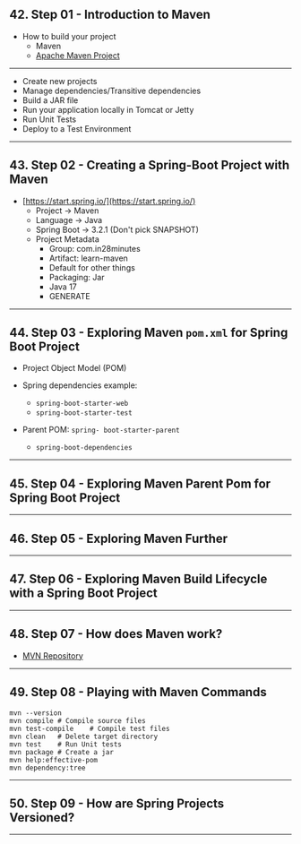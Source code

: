 ## 42. Step 01 - Introduction to Maven

* How to build your project
    * Maven
    * [Apache Maven Project](https://maven.apache.org/)

***

* Create new projects
* Manage dependencies/Transitive dependencies
* Build a JAR file
* Run your application locally in Tomcat or Jetty
* Run Unit Tests
* Deploy to a Test Environment

***

## 43. Step 02 - Creating a Spring-Boot Project with Maven

* [https://start.spring.io/](https://start.spring.io/)
    * Project -> Maven
    * Language -> Java
    * Spring Boot -> 3.2.1 (Don't pick SNAPSHOT)
    * Project Metadata
        * Group: com.in28minutes
        * Artifact: learn-maven
        * Default for other things
        * Packaging: Jar
        * Java 17
        * GENERATE
***

## 44. Step 03 - Exploring Maven `pom.xml` for Spring Boot Project

* Project Object Model (POM)

* Spring dependencies example:
    * `spring-boot-starter-web`
    * `spring-boot-starter-test`

* Parent POM: `spring- boot-starter-parent`
    * `spring-boot-dependencies`

***

## 45. Step 04 - Exploring Maven Parent Pom for Spring Boot Project

***

## 46. Step 05 - Exploring Maven Further

***

## 47. Step 06 - Exploring Maven Build Lifecycle with a Spring Boot Project

***

## 48. Step 07 - How does Maven work?

* [MVN Repository](https://mvnrepository.com/repos/central)

***

## 49. Step 08 - Playing with Maven Commands

```
mvn --version
mvn compile # Compile source files
mvn test-compile    # Compile test files
mvn clean   # Delete target directory
mvn test    # Run Unit tests
mvn package # Create a jar
mvn help:effective-pom
mvn dependency:tree
```

***

## 50. Step 09 - How are Spring Projects Versioned?

***
